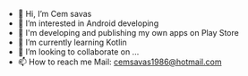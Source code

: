- 👋 Hi, I’m Cem savas
- 👀 I’m interested in Android developing
- 👀 I'm developing and publishing my own apps on Play Store
- 🌱 I’m currently learning Kotlin
- 💞️ I’m looking to collaborate on ...
- 📫 How to reach me Mail: cemsavas1986@hotmail.com 


<!---
Cemsavas/Cemsavas is a ✨ special ✨ repository because its `README.md` (this file) appears on your GitHub profile.
You can click the Preview link to take a look at your changes.
--->
